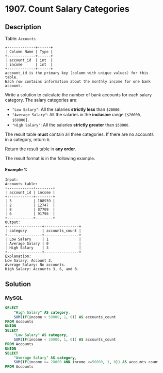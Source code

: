 # 1907. Count Salary Categories


## Description
Table: `Accounts`
```
+-------------+------+
| Column Name | Type |
+-------------+------+
| account_id  | int  |
| income      | int  |
+-------------+------+
account_id is the primary key (column with unique values) for this table.
Each row contains information about the monthly income for one bank account.
```

Write a solution to calculate the number of bank accounts for each salary category. The salary categories are:

-   `"Low Salary"`: All the salaries **strictly less** than `$20000`.
-   `"Average Salary"`: All the salaries in the **inclusive** range `[$20000, $50000]`.
-   `"High Salary"`: All the salaries **strictly greater** than `$50000`.

The result table **must** contain all three categories. If there are no accounts in a category, return `0`.

Return the result table in **any order**.

The result format is in the following example.

#### Example 1:
```
Input: 
Accounts table:
+------------+--------+
| account_id | income |
+------------+--------+
| 3          | 108939 |
| 2          | 12747  |
| 8          | 87709  |
| 6          | 91796  |
+------------+--------+
Output: 
+----------------+----------------+
| category       | accounts_count |
+----------------+----------------+
| Low Salary     | 1              |
| Average Salary | 0              |
| High Salary    | 3              |
+----------------+----------------+
Explanation: 
Low Salary: Account 2.
Average Salary: No accounts.
High Salary: Accounts 3, 6, and 8.
```


## Solution

### MySQL
```sql
SELECT
    "High Salary" AS category,
    SUM(IF(income > 50000, 1, 0)) AS accounts_count
FROM Accounts
UNION
SELECT
    "Low Salary" AS category,
    SUM(IF(income < 20000, 1, 0)) AS accounts_count
FROM Accounts
UNION
SELECT
    "Average Salary" AS category,
    SUM(IF(income >= 20000 AND income <=50000, 1, 0)) AS accounts_count
FROM Accounts
```

